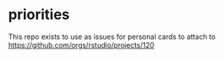 # priorities

This repo exists to use as issues for personal cards to attach to https://github.com/orgs/rstudio/projects/120 
